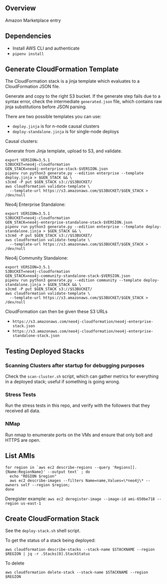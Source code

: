 ## Overview

Amazon Marketplace entry

## Dependencies

* Install AWS CLI and authenticate
* `pipenv install`

## Generate CloudFormation Template

The CloudFormation stack is a jinja template which evaluates to a CloudFormation JSON file.

Generate and copy to the right S3 bucket.  If the generate step fails due to a syntax
error, check the intermediate `generated.json` file, which contains raw jinja substitutions
before JSON parsing.

There are two possible templates you can use:
* `deploy.jinja` is for n-node causal clusters
* `deploy-standalone.jinja` is for single-node deploys

Causal clusters:

Generate from Jinja template, upload to S3, and validate.

```
export VERSION=3.5.1
S3BUCKET=neo4j-cloudformation
GEN_STACK=neo4j-enterprise-stack-$VERSION.json
pipenv run python3 generate.py --edition enterprise --template deploy.jinja > $GEN_STACK && \
s3cmd -P put $GEN_STACK s3://$S3BUCKET/
aws cloudformation validate-template \
  --template-url https://s3.amazonaws.com/$S3BUCKET/$GEN_STACK > /dev/null
```

Neo4j Enterprise Standalone:

```
export VERSION=3.5.1
S3BUCKET=neo4j-cloudformation
GEN_STACK=neo4j-enterprise-standalone-stack-$VERSION.json
pipenv run python3 generate.py --edition enterprise --template deploy-standalone.jinja > $GEN_STACK && \
s3cmd -P put $GEN_STACK s3://$S3BUCKET/
aws cloudformation validate-template \
  --template-url https://s3.amazonaws.com/$S3BUCKET/$GEN_STACK > /dev/null
```

Neo4j Community Standalone:

```
export VERSION=3.5.1
S3BUCKET=neo4j-cloudformation
GEN_STACK=neo4j-community-standalone-stack-$VERSION.json
pipenv run python3 generate.py --edition community --template deploy-standalone.jinja > $GEN_STACK && \
s3cmd -P put $GEN_STACK s3://$S3BUCKET/
aws cloudformation validate-template \
  --template-url https://s3.amazonaws.com/$S3BUCKET/$GEN_STACK > /dev/null
```

CloudFormation can then be given these S3 URLs 
* `https://s3.amazonaws.com/neo4j-cloudformation/neo4j-enterprise-stack.json`
* `https://s3.amazonaws.com/neo4j-cloudformation/neo4j-enterprise-standalone-stack.json`

## Testing Deployed Stacks

### Scanning Clusters after startup for debugging purposes

Check the `scan-cluster.sh` script, which can gather metrics for everything
in a deployed stack; useful if something is going wrong.

### Stress Tests

Run the stress tests in this repo, and verify with the followers that they
received all data.

### NMap

Run nmap to enumerate ports on the VMs and ensure that only bolt and HTTPS are open.

## List AMIs

```
for region in `aws ec2 describe-regions --query 'Regions[].{Name:RegionName}' --output text` ; do
  echo "REGION $region" 
  aws ec2 describe-images --filters Name=name,Values=\*neo4j\* --owners self --region $region;
done
```

Deregister example: `aws ec2 deregister-image --image-id ami-650be718 --region us-east-1`

## Create CloudFormation Stack

See the `deploy-stack.sh` shell script.

To get the status of a stack being deployed:

```
aws cloudformation describe-stacks --stack-name $STACKNAME --region $REGION | jq -r .Stacks[0].StackStatus
```

To delete

```
aws cloudformation delete-stack --stack-name $STACKNAME --region $REGION
```